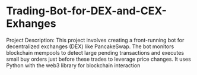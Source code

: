 # Trading-Bot-for-DEX-and-CEX-Exhanges
 Project Description:  This project involves creating a front-running bot for decentralized exchanges (DEX) like PancakeSwap. The bot monitors blockchain mempools to detect large pending transactions and executes small buy orders just before these trades to leverage price changes. It uses Python with the web3 library for blockchain interaction
